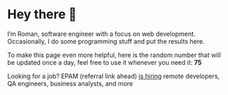 # Hey there 👋

I’m Roman, software engineer with a focus on web development. Occasionally, I do
some programming stuff and put the results here.

To make this page even more helpful, here is the random number that will be
updated once a day, feel free to use it whenever you need it: **75**

Looking for a job? EPAM (referral link ahead) [is hiring](https://epa.ms/RomanGusev) remote developers,
QA engineers, business analysts, and more
